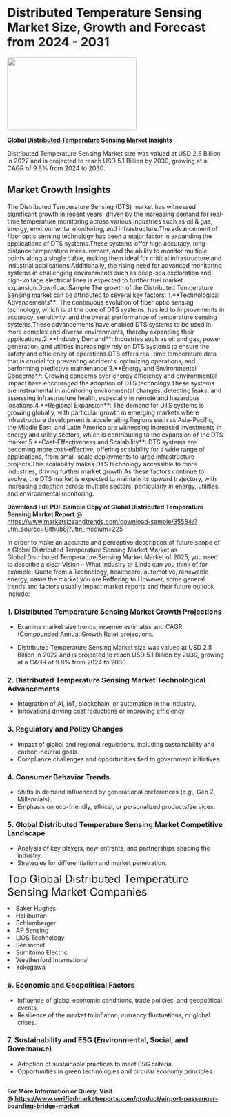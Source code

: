 <H1>Distributed Temperature Sensing Market Size, Growth and Forecast from 2024 - 2031</H1><img class="aligncenter size-medium wp-image-584254" src="https://thirdeyenews.in/wp-content/uploads/2024/09/Global-Market-Research-300x168.jpeg" alt="" width="300" height="168" /><p><strong>Global&nbsp;<a href="https://www.marketsizeandtrends.com/download-sample/35584/?utm_source=Github8j?utm_medium=225">Distributed Temperature Sensing Market</a> Insights</strong></p><p>Distributed Temperature Sensing Market size was valued at USD 2.5 Billion in 2022 and is projected to reach USD 5.1 Billion by 2030, growing at a CAGR of 9.8% from 2024 to 2030.</p><p><h2>Market Growth Insights</h2> The Distributed Temperature Sensing (DTS) market has witnessed significant growth in recent years, driven by the increasing demand for real-time temperature monitoring across various industries such as oil & gas, energy, environmental monitoring, and infrastructure.The advancement of fiber optic sensing technology has been a major factor in expanding the applications of DTS systems.These systems offer high accuracy, long-distance temperature measurement, and the ability to monitor multiple points along a single cable, making them ideal for critical infrastructure and industrial applications.Additionally, the rising need for advanced monitoring systems in challenging environments such as deep-sea exploration and high-voltage electrical lines is expected to further fuel market expansion.Download Sample The growth of the Distributed Temperature Sensing market can be attributed to several key factors: 1.**Technological Advancements**: The continuous evolution of fiber optic sensing technology, which is at the core of DTS systems, has led to improvements in accuracy, sensitivity, and the overall performance of temperature sensing systems.These advancements have enabled DTS systems to be used in more complex and diverse environments, thereby expanding their applications.2.**Industry Demand**: Industries such as oil and gas, power generation, and utilities increasingly rely on DTS systems to ensure the safety and efficiency of operations.DTS offers real-time temperature data that is crucial for preventing accidents, optimizing operations, and performing predictive maintenance.3.**Energy and Environmental Concerns**: Growing concerns over energy efficiency and environmental impact have encouraged the adoption of DTS technology.These systems are instrumental in monitoring environmental changes, detecting leaks, and assessing infrastructure health, especially in remote and hazardous locations.4.**Regional Expansion**: The demand for DTS systems is growing globally, with particular growth in emerging markets where infrastructure development is accelerating.Regions such as Asia-Pacific, the Middle East, and Latin America are witnessing increased investments in energy and utility sectors, which is contributing to the expansion of the DTS market.5.**Cost-Effectiveness and Scalability**: DTS systems are becoming more cost-effective, offering scalability for a wide range of applications, from small-scale deployments to large infrastructure projects.This scalability makes DTS technology accessible to more industries, driving further market growth.As these factors continue to evolve, the DTS market is expected to maintain its upward trajectory, with increasing adoption across multiple sectors, particularly in energy, utilities, and environmental monitoring.</p><p><span class=""><strong>Download Full PDF Sample Copy of Global Distributed Temperature Sensing Market Report</strong> @ <a href="https://www.marketsizeandtrends.com/download-sample/35584/?utm_source=Github8j?utm_medium=225" target="_blank">https://www.marketsizeandtrends.com/download-sample/35584/?utm_source=Github8j?utm_medium=225</a></span></p><p>In order to make an accurate and perceptive description of future scope of a Global&nbsp;Distributed Temperature Sensing Market Market as Global&nbsp;Distributed Temperature Sensing Market Market of 2025, you need to describe a clear Vision &ndash; What Industry or Linda can you think of for example: Quote from a Technology, healthcare, automotive, renewable energy, name the market you are Reffering to.However, some general trends and factors usually impact market reports and their future outlook include:</p><h3>1.&nbsp;<strong>Distributed Temperature Sensing Market Growth Projections</strong></h3><ul><li>Examine market size trends, revenue estimates and CAGR (Compounded Annual Growth Rate) projections.</li><li><p>Distributed Temperature Sensing Market size was valued at USD 2.5 Billion in 2022 and is projected to reach USD 5.1 Billion by 2030, growing at a CAGR of 9.8% from 2024 to 2030.</p></li></ul><h3>2.&nbsp;<strong>Distributed Temperature Sensing Market Technological Advancements</strong></h3><ul><li>Integration of AI, IoT, blockchain, or automation in the industry.</li><li>Innovations driving cost reductions or improving efficiency.</li></ul><h3>3.&nbsp;<strong>Regulatory and Policy Changes</strong></h3><ul><li>Impact of global and regional regulations, including sustainability and carbon-neutral goals.</li><li>Compliance challenges and opportunities tied to government initiatives.</li></ul><h3>4.&nbsp;<strong>Consumer Behavior Trends</strong></h3><ul><li>Shifts in demand influenced by generational preferences (e.g., Gen Z, Millennials).</li><li>Emphasis on eco-friendly, ethical, or personalized products/services.</li></ul><h3>5.&nbsp;<strong>Global Distributed Temperature Sensing Market Competitive Landscape</strong></h3><ul><li>Analysis of key players, new entrants, and partnerships shaping the industry.</li><li>Strategies for differentiation and market penetration.</li></ul><p data-pm-slice="1 1 []"><span style="color: inherit; font-family: inherit; font-size: 25px;">Top Global Distributed Temperature Sensing Market Companies</span></p><div class="" data-test-id=""><p><li>Baker Hughes</li><li> Halliburton</li><li> Schlumberger</li><li> AP Sensing</li><li> LIOS Technology</li><li> Sensornet</li><li> Sumitomo Electric</li><li> Weatherford International</li><li> Yokogawa</li></p></div><h3>6.&nbsp;<strong>Economic and Geopolitical Factors</strong></h3><ul><li>Influence of global economic conditions, trade policies, and geopolitical events.</li><li>Resilience of the market to inflation, currency fluctuations, or global crises.</li></ul><h3>7.&nbsp;<strong>Sustainability and ESG (Environmental, Social, and Governance)</strong></h3><ul><li>Adoption of sustainable practices to meet ESG criteria.</li><li>Opportunities in green technologies and circular economy principles.</li></ul><h2><strong style="font-size: 14px;">For More Information or Query, Visit @&nbsp;</strong><a style="background-color: #ffffff; font-size: 14px;" href="https://www.marketsizeandtrends.com/report/distributed-temperature-sensing-market/" target="_blank">https://www.verifiedmarketreports.com/product/airport-passenger-boarding-bridge-market</a></h2>
